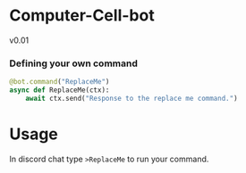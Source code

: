 # Computer-Cell-bot
v0.01
### Defining your own command


```python
@bot.command("ReplaceMe")
async def ReplaceMe(ctx):
    await ctx.send("Response to the replace me command.")
```
# Usage
In discord chat type `>ReplaceMe` to run your command.
